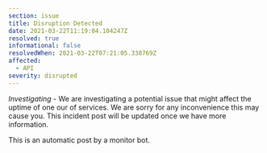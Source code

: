 ```yaml
---
section: issue
title: Disruption Detected
date: 2021-03-22T11:19:04.104247Z
resolved: true
informational: false
resolvedWhen: 2021-03-22T07:21:05.338769Z
affected:
  - API
severity: disrupted
---
```

*Investigating* - We are investigating a potential issue that might affect the uptime of one our of services. We are sorry for any inconvenience this may cause you. This incident post will be updated once we have more information.

This is an automatic post by a monitor bot.
        